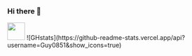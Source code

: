 ### Hi there 👋
<img width="40px" src="https://cdn.jsdelivr.net/gh/devicons/devicon/icons/react/react-original-wordmark.svg"/>
![GHstats](https://github-readme-stats.vercel.app/api?username=Guy0851&show_icons=true)


<!--
**Guy0851/Guy0851** is a ✨ _special_ ✨ repository because its `README.md` (this file) appears on your GitHub profile.

Here are some ideas to get you started:

- 🔭 I’m currently working on ...
- 👯 I’m looking to collaborate on ...
- 🤔 I’m looking for help with ...
- 🌱 I’m currently learning ...
- 💬 Ask me about ...
- 📫 How to reach me: ...
- 😄 Pronouns: ...
- ⚡ Fun fact: ...
-->
